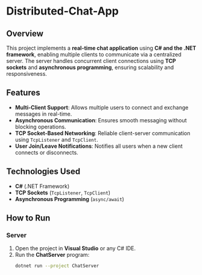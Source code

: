 # Distributed-Chat-App

## Overview  
This project implements a **real-time chat application** using **C# and the .NET framework**, enabling multiple clients to communicate via a centralized server. The server handles concurrent client connections using **TCP sockets** and **asynchronous programming**, ensuring scalability and responsiveness.  

## Features  
- **Multi-Client Support**: Allows multiple users to connect and exchange messages in real-time.  
- **Asynchronous Communication**: Ensures smooth messaging without blocking operations.  
- **TCP Socket-Based Networking**: Reliable client-server communication using `TcpListener` and `TcpClient`.  
- **User Join/Leave Notifications**: Notifies all users when a new client connects or disconnects.  

## Technologies Used  
- **C#** (.NET Framework)  
- **TCP Sockets** (`TcpListener`, `TcpClient`)  
- **Asynchronous Programming** (`async/await`)  

## How to Run  
### **Server**  
1. Open the project in **Visual Studio** or any C# IDE.  
2. Run the **ChatServer** program:  
   ```sh
   dotnet run --project ChatServer
